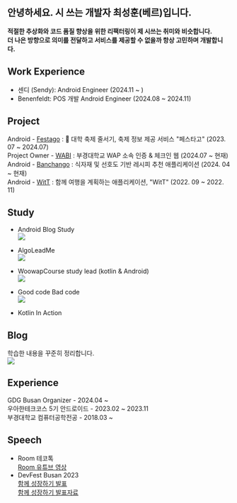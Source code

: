 <!--
**SeongHoonC/SeongHoonC** is a ✨ _special_ ✨ repository because its `README.md` (this file) appears on your GitHub profile.

Here are some ideas to get you started:
-->

<div align="left">
 
 ## 안녕하세요. 시 쓰는 개발자 최성훈(베르)입니다. 
**적절한 추상화와 코드 품질 향상을 위한 리팩터링이 제 시쓰는 취미와 비슷합니다.** </br>
**더 나은 방향으로 의미를 전달하고 서비스를 제공할 수 없을까 항상 고민하며 개발합니다.** </br>

## Work Experience
- 센디 (Sendy): Android Engineer (2024.11 ~ )
- Benenfeldt: POS 개발 Android Engineer (2024.08 ~ 2024.11)
  
## Project
Android - [Festago](https://github.com/woowacourse-teams/2023-festa-go) : 🎪 대학 축제 줄서기, 축제 정보 제공 서비스 "페스타고" (2023. 07 ~ 2024.07)</br>
Project Owner - [WABI](https://github.com/pknu-wap/WABI-BE) : 부경대학교 WAP 소속 인증 & 체크인 웹 (2024.07 ~ 현재)</br>
Android - [Banchango](https://github.com/Sundae-Gukbap/Banchango-AI) : 식자재 및 선호도 기반 레시피 추천 애플리케이션 (2024. 04 ~ 현재)</br>
Android - [WitT](https://github.com/pknu-wap/2022_2_WAP_APP_TEAM1) : 함께 여행을 계획하는 애플리케이션, "WitT" (2022. 09 ~ 2022. 11)</br>

## Study
- Android Blog Study
<br/><a href="https://github.com/pknu-wap/android-blog-study#%EC%B5%9C%EC%84%B1%ED%9B%88-seonghoonc"><img src="https://img.shields.io/badge/안드로이드 블로그 스터디-12100E?style=social&logo=Github&logoColor=000000"/></a> <br/>
- AlgoLeadMe
<br/><a href="https://github.com/AlgoLeadMe/AlgoLeadMe-1"><img src="https://img.shields.io/badge/알고리드미-12100E?style=social&logo=Github&logoColor=000000"/></a> <br/>

- WoowapCourse study lead (kotlin & Android)
<br/><a href="https://github.com/orgs/wowap-course/repositories"><img src="https://img.shields.io/badge/우왑코스( kotlin & Android 객체지향 )-12100E?style=social&logo=Github&logoColor=000000"/></a> <br/>

- Good code Bad code
<br/><a href="https://github.com/woowacourse-study/2023-fun-readBook-AN"><img src="https://img.shields.io/badge/책스터디-12100E?style=social&logo=Github&logoColor=000000"/></a> <br/>

- Kotlin In Action

## Blog
학습한 내용을 꾸준히 정리합니다.</br>
<a href="https://seonghoonc.tistory.com/"><img src="https://img.shields.io/badge/베르의 안드로이드 tistory-12100E?style=social&logo=Tistory&logoColor=000000"/></a>  

## Experience
GDG Busan Organizer - 2024.04 ~ </br>
우아한테크코스 5기 안드로이드 - 2023.02 ~ 2023.11 </br>
부경대학교 컴퓨터공학전공 - 2018.03 ~ </br>

## Speech
- Room 테코톡 </br>
[Room 유튜브 영상](https://www.youtube.com/watch?v=VVVu35zDiO4)
- DevFest Busan 2023</br>
[함께 성장하기 발표](https://festa.io/events/4248) </br>
[함께 성장하기 발표자료](https://seonghoonc.tistory.com/42)

